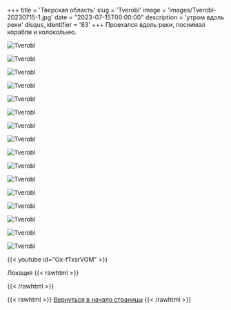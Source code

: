 +++
title = 'Тверская область'
slug = 'Tverobl'
image = 'images/Tverobl-20230715-1.jpg'
date = "2023-07-15T00:00:00"
description = 'утром вдоль реки'
disqus_identifier = '83'
+++
Проехался вдоль реки, поснимал корабли и колокольню.

![Tverobl](/images/Tverobl-20230715-2.jpg)

![Tverobl](/images/Tverobl-20230715-3.jpg)

![Tverobl](/images/Tverobl-20230715-4.jpg)

![Tverobl](/images/Tverobl-20230715-5.jpg)

![Tverobl](/images/Tverobl-20230715-6.jpg)

![Tverobl](/images/Tverobl-20230715-7.jpg)

![Tverobl](/images/Tverobl-20230715-8.jpg)

![Tverobl](/images/Tverobl-20230715-9.jpg)

![Tverobl](/images/Tverobl-20230715-10.jpg)

![Tverobl](/images/Tverobl-20230715-11.jpg)

![Tverobl](/images/Tverobl-20230715-12.jpg)

![Tverobl](/images/Tverobl-20230715-13.jpg)

![Tverobl](/images/Tverobl-20230715-14.jpg)

![Tverobl](/images/Tverobl-20230715-15.jpg)

![Tverobl](/images/Tverobl-20230715-16.jpg)

![Tverobl](/images/Tverobl-20230715-17.jpg)

{{< youtube id="Ox-fTxsrVOM" >}}

Локация
{{< rawhtml >}}
<script type="text/javascript" charset="utf-8" async src="https://api-maps.yandex.ru/services/constructor/1.0/js/?um=constructor%3A10ef9d826b8b35f2fe01bdc772f64e28fde1ca0cf09007f5b398304809384296&amp;width=500&amp;height=400&amp;lang=ru_RU&amp;scroll=true"></script>
{{< /rawhtml >}}

{{< rawhtml >}}
<a href="#">Вернуться в начало страницы</a>
{{< /rawhtml >}}
